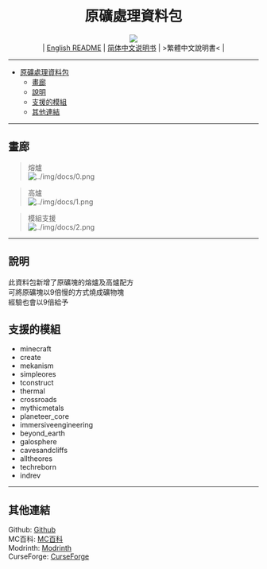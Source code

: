 <div align="center">

# 原礦處理資料包
![][icon]  
| [English README][README-en_us] | [简体中文说明书][README-zh_tw] | >繁體中文說明書< |

</div>

---

- [原礦處理資料包](#原礦處理資料包)
  - [畫廊](#畫廊)
  - [說明](#說明)
  - [支援的模組](#支援的模組)
  - [其他連結](#其他連結)

---

## 畫廊

>熔爐  
>![../img/docs/0.png][gallery-0]  

>高爐  
>![../img/docs/1.png][gallery-1]  

>模組支援  
>![../img/docs/2.png][gallery-2]  

---

## 說明

此資料包新增了原礦塊的熔爐及高爐配方  
可將原礦塊以9倍慢的方式燒成礦物塊  
經驗也會以9倍給予  

## 支援的模組

- minecraft
- create
- mekanism
- simpleores
- tconstruct
- thermal
- crossroads
- mythicmetals
- planeteer_core
- immersiveengineering
- beyond_earth
- galosphere
- cavesandcliffs
- alltheores
- techreborn
- indrev

---

## 其他連結

Github: [Github][github]  
MC百科: [MC百科][mcmod]  
Modrinth: [Modrinth][modrinth]  
CurseForge: [CurseForge][curseforge]  

[icon]: https://raw.githubusercontent.com/Mango-Minecraft-Project/RawOresProcessing-Datapack/main/img/icon/icon%20400x400.png

[README-en_us]: https://github.com/Mango-Minecraft-Project/RawOresProcessing-Datapack
[README-zh_cn]: https://github.com/Mango-Minecraft-Project/RawOresProcessing-Datapack/blob/main/docs/README.zh_cn.md
[README-zh_tw]: https://github.com/Mango-Minecraft-Project/RawOresProcessing-Datapack/blob/main/docs/README.zh_tw.md

[gallery-0]: https://raw.githubusercontent.com/Mango-Minecraft-Project/RawOresProcessing-Datapack/main/img/docs/0.png
[gallery-1]: https://raw.githubusercontent.com/Mango-Minecraft-Project/RawOresProcessing-Datapack/main/img/docs/1.png
[gallery-2]: https://raw.githubusercontent.com/Mango-Minecraft-Project/RawOresProcessing-Datapack/main/img/docs/2.png

[github]: https://github.com/Mango-Minecraft-Project/RawOresProcessing-Datapack
[mcmod]: https://www.mcmod.cn/class/7643.html
[modrinth]: https://modrinth.com/datapack/raw-ores-processing
[curseforge]: https://www.curseforge.com/minecraft/texture-packs/raw-ores-processing-datapack